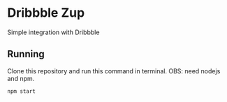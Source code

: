 # Dribbble Zup
Simple integration with Dribbble

## Running

Clone this repository and run this command in terminal.
OBS: need nodejs and npm.

```
npm start
```